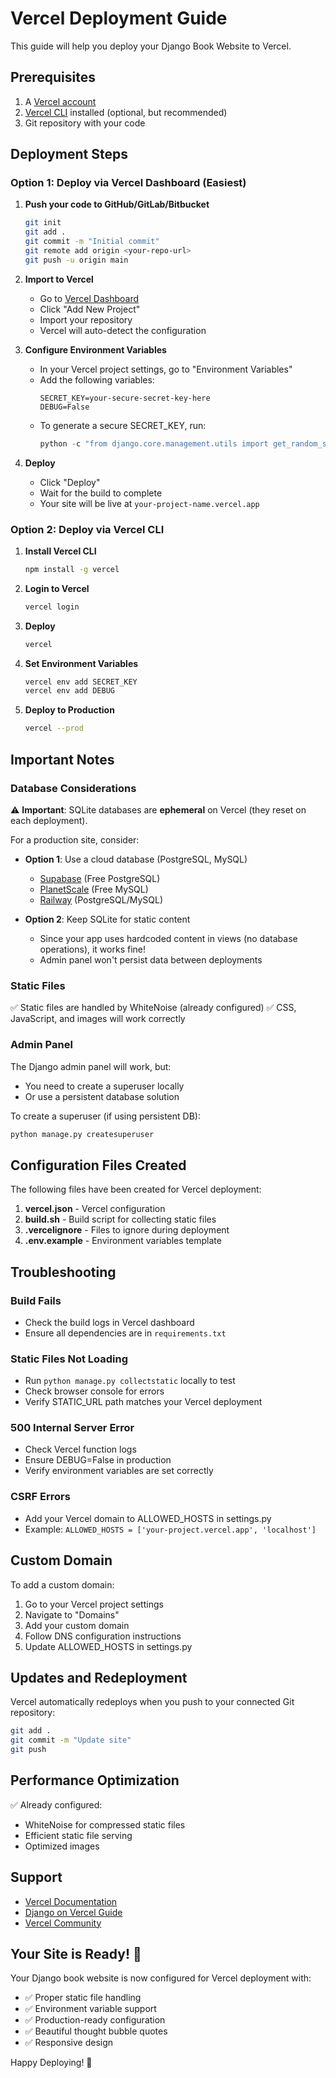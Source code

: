 # Vercel Deployment Guide

This guide will help you deploy your Django Book Website to Vercel.

## Prerequisites

1. A [Vercel account](https://vercel.com/signup)
2. [Vercel CLI](https://vercel.com/docs/cli) installed (optional, but recommended)
3. Git repository with your code

## Deployment Steps

### Option 1: Deploy via Vercel Dashboard (Easiest)

1. **Push your code to GitHub/GitLab/Bitbucket**
   ```bash
   git init
   git add .
   git commit -m "Initial commit"
   git remote add origin <your-repo-url>
   git push -u origin main
   ```

2. **Import to Vercel**
   - Go to [Vercel Dashboard](https://vercel.com/dashboard)
   - Click "Add New Project"
   - Import your repository
   - Vercel will auto-detect the configuration

3. **Configure Environment Variables**
   - In your Vercel project settings, go to "Environment Variables"
   - Add the following variables:
     ```
     SECRET_KEY=your-secure-secret-key-here
     DEBUG=False
     ```
   - To generate a secure SECRET_KEY, run:
     ```python
     python -c "from django.core.management.utils import get_random_secret_key; print(get_random_secret_key())"
     ```

4. **Deploy**
   - Click "Deploy"
   - Wait for the build to complete
   - Your site will be live at `your-project-name.vercel.app`

### Option 2: Deploy via Vercel CLI

1. **Install Vercel CLI**
   ```bash
   npm install -g vercel
   ```

2. **Login to Vercel**
   ```bash
   vercel login
   ```

3. **Deploy**
   ```bash
   vercel
   ```

4. **Set Environment Variables**
   ```bash
   vercel env add SECRET_KEY
   vercel env add DEBUG
   ```

5. **Deploy to Production**
   ```bash
   vercel --prod
   ```

## Important Notes

### Database Considerations

⚠️ **Important**: SQLite databases are **ephemeral** on Vercel (they reset on each deployment).

For a production site, consider:
- **Option 1**: Use a cloud database (PostgreSQL, MySQL)
  - [Supabase](https://supabase.com/) (Free PostgreSQL)
  - [PlanetScale](https://planetscale.com/) (Free MySQL)
  - [Railway](https://railway.app/) (PostgreSQL/MySQL)

- **Option 2**: Keep SQLite for static content
  - Since your app uses hardcoded content in views (no database operations), it works fine!
  - Admin panel won't persist data between deployments

### Static Files

✅ Static files are handled by WhiteNoise (already configured)
✅ CSS, JavaScript, and images will work correctly

### Admin Panel

The Django admin panel will work, but:
- You need to create a superuser locally
- Or use a persistent database solution

To create a superuser (if using persistent DB):
```bash
python manage.py createsuperuser
```

## Configuration Files Created

The following files have been created for Vercel deployment:

1. **vercel.json** - Vercel configuration
2. **build.sh** - Build script for collecting static files
3. **.vercelignore** - Files to ignore during deployment
4. **.env.example** - Environment variables template

## Troubleshooting

### Build Fails
- Check the build logs in Vercel dashboard
- Ensure all dependencies are in `requirements.txt`

### Static Files Not Loading
- Run `python manage.py collectstatic` locally to test
- Check browser console for errors
- Verify STATIC_URL path matches your Vercel deployment

### 500 Internal Server Error
- Check Vercel function logs
- Ensure DEBUG=False in production
- Verify environment variables are set correctly

### CSRF Errors
- Add your Vercel domain to ALLOWED_HOSTS in settings.py
- Example: `ALLOWED_HOSTS = ['your-project.vercel.app', 'localhost']`

## Custom Domain

To add a custom domain:
1. Go to your Vercel project settings
2. Navigate to "Domains"
3. Add your custom domain
4. Follow DNS configuration instructions
5. Update ALLOWED_HOSTS in settings.py

## Updates and Redeployment

Vercel automatically redeploys when you push to your connected Git repository:

```bash
git add .
git commit -m "Update site"
git push
```

## Performance Optimization

✅ Already configured:
- WhiteNoise for compressed static files
- Efficient static file serving
- Optimized images

## Support

- [Vercel Documentation](https://vercel.com/docs)
- [Django on Vercel Guide](https://vercel.com/guides/deploying-django-with-vercel)
- [Vercel Community](https://github.com/vercel/vercel/discussions)

## Your Site is Ready! 🚀

Your Django book website is now configured for Vercel deployment with:
- ✅ Proper static file handling
- ✅ Environment variable support
- ✅ Production-ready configuration
- ✅ Beautiful thought bubble quotes
- ✅ Responsive design

Happy Deploying! 🎉








